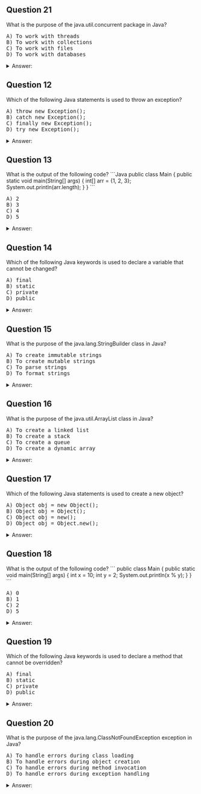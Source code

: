 <h2>Question 21</h2>
What is the purpose of the java.util.concurrent package in Java?
<pre>
A) To work with threads
B) To work with collections
C) To work with files
D) To work with databases
</pre>

<details>
  <summary>Answer:</summary>
  
A) To work with threads
</details>

<h2>Question 12</h2>
Which of the following Java statements is used to throw an exception?
<pre>
A) throw new Exception();
B) catch new Exception();
C) finally new Exception();
D) try new Exception();
</pre>

<details>
  <summary>Answer:</summary>
  
  A) throw new Exception();
</details>

<h2>Question 13</h2>
What is the output of the following code?
```Java
public class Main {
  public static void main(String[] args) {
    int[] arr = {1, 2, 3};
    System.out.println(arr.length);
  }
}
```
<pre>
A) 2
B) 3
C) 4
D) 5
</pre>

<details>
<summary>Answer:</summary>

B) 3
</details>

<h2>Question 14</h2>
Which of the following Java keywords is used to declare a variable that cannot be changed?
<pre>
A) final
B) static
C) private
D) public
</pre>

<details>
<summary>Answer:</summary>

A) final
</details>

<h2>Question 15</h2>
What is the purpose of the java.lang.StringBuilder class in Java?
<pre>
A) To create immutable strings
B) To create mutable strings
C) To parse strings
D) To format strings
</pre>

<details>
<summary>Answer:</summary>

B) To create mutable strings
</details>

<h2>Question 16</h2>
What is the purpose of the java.util.ArrayList class in Java?
<pre>
A) To create a linked list
B) To create a stack
C) To create a queue
D) To create a dynamic array
</pre>

<details>
<summary>Answer:</summary>

D) To create a dynamic array
</details>

<h2>Question 17</h2>
Which of the following Java statements is used to create a new object?
<pre>
A) Object obj = new Object();
B) Object obj = Object();
C) Object obj = new();
D) Object obj = Object.new();
</pre>

<details>
<summary>Answer:</summary>

A) Object obj = new Object();
</details>

<h2>Question 18</h2>
What is the output of the following code?
```
public class Main {
  public static void main(String[] args) {
    int x = 10;
    int y = 2;
    System.out.println(x % y);
  }
}
```
<pre>
A) 0
B) 1
C) 2
D) 5
</pre>

<details>
<summary>Answer:</summary>

A) He
</details>

<h2>Question 19</h2>
Which of the following Java keywords is used to declare a method that cannot be overridden?
<pre>
A) final
B) static
C) private
D) public
</pre>

<details>
<summary>Answer:</summary>

A) final
</details>

<h2>Question 20</h2>
What is the purpose of the java.lang.ClassNotFoundException exception in Java?
<pre>
A) To handle errors during class loading
B) To handle errors during object creation
C) To handle errors during method invocation
D) To handle errors during exception handling
</pre>

<details>
<summary>Answer:</summary>

 A) To handle errors during class loading
</details>